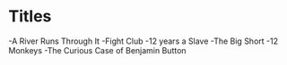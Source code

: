 # Titles

-A River Runs Through It
-Fight Club
-12 years a Slave
-The Big Short
-12 Monkeys
-The Curious Case of Benjamin Button
